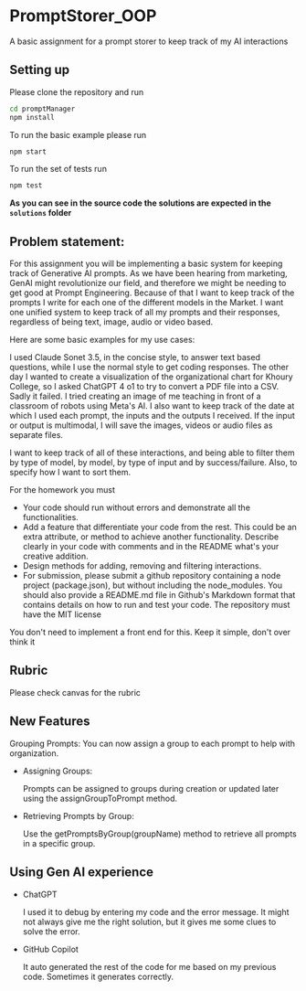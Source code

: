 # PromptStorer_OOP
A basic assignment for a prompt storer to keep track of my AI interactions

## Setting up

Please clone the repository and run

```bash
cd promptManager
npm install
```

To run the basic example please run

```bash
npm start
```

To run the set of tests run

```bash
npm test
```

**As you can see in the source code the solutions are expected in the `solutions` folder**


## Problem statement:

For this assignment you will be implementing a basic system for keeping track of Generative AI prompts. As we have been hearing from marketing, GenAI might revolutionize our field, and therefore we might be needing to get good at Prompt Engineering. Because of that I want to keep track of the prompts I write for each one of the different models in the Market. I want one unified system to keep track of all my prompts and their responses, regardless of being text, image, audio or video based.

Here are some basic examples for my use cases:

I used Claude Sonet 3.5, in the concise style, to answer text based questions, while I use the normal style to get coding responses.
The other day I wanted to create a visualization of the organizational chart for Khoury College, so I asked ChatGPT 4 o1 to try to convert a PDF file into a CSV. Sadly it failed.
I tried creating an image of me teaching in front of a classroom of robots using Meta's AI.
I also want to keep track of the date at which I used each prompt, the inputs and the outputs I received. If the input or output is multimodal, I will save the images, videos or audio files as separate files.

I want to keep track of all of these interactions, and being able to filter them by type of model, by model, by type of input and by success/failure. Also, to specify how I want to sort them.

For the homework you must
* Your code should run without errors and demonstrate all the functionalities.
* Add a feature that differentiate your code from the rest. This could be an extra attribute, or method to achieve another functionality. Describe clearly in your code with comments and in the README what's your creative addition.
* Design methods for adding, removing and filtering interactions.
* For submission, please submit a github repository containing a node project (package.json), but without including the node_modules. You should also provide a README.md file in Github's Markdown format that contains details on how to run and test your code. The repository must have the MIT license

You don't need to implement a front end for this. Keep it simple, don't over think it

## Rubric

Please check canvas for the rubric

## New Features
Grouping Prompts:
You can now assign a group to each prompt to help with organization.
* Assigning Groups:

    Prompts can be assigned to groups during creation or updated later using the assignGroupToPrompt method.
* Retrieving Prompts by Group:

    Use the getPromptsByGroup(groupName) method to retrieve all prompts in a specific group.

## Using Gen AI experience
* ChatGPT

    I used it to debug by entering my code and the error message. It might not always give me the right solution, but it gives me some clues to solve the error.
* GitHub Copilot

    It auto generated the rest of the code for me based on my previous code. Sometimes it generates correctly.